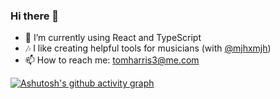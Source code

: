 ### Hi there 👋
- 🌱 I’m currently using React and TypeScript
- 🎶 I like creating helpful tools for musicians (with [@mjhxmjh](https://github.com/mjhxmjh))
- 📫 How to reach me: tomharris3@me.com

[![Ashutosh's github activity graph](https://github-readme-activity-graph.vercel.app/graph?username=tom-ai&theme=merko)](https://github.com/ashutosh00710/github-readme-activity-graph)

<!--

- 🌱 I’m currently learning TypeScript with help from https://www.typescriptlang.org/docs/


**tom-ai/tom-ai** is a ✨ _special_ ✨ repository because its `README.md` (this file) appears on your GitHub profile.

Here are some ideas to get you started:

- 🔭 I’m currently working on ...
- 🌱 I’m currently learning ...
- 👯 I’m looking to collaborate on ...
- 🤔 I’m looking for help with ...
- 💬 Ask me about ...
- 📫 How to reach me: ...
- 😄 Pronouns: ...
- ⚡ Fun fact: ...
-->

